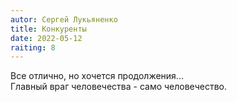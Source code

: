 ```yaml
---
autor: Сергей Лукьяненко
title: Конкуренты
date: 2022-05-12
raiting: 8
---
```

Все отлично, но хочется продолжения...  
Главный враг человечества - само человечество.